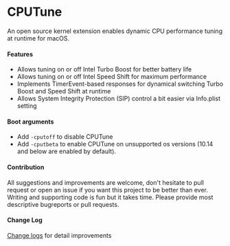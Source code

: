 
CPUTune
====
An open source kernel extension enables dynamic CPU performance tuning at runtime for macOS.

#### Features
- Allows tuning on or off Intel Turbo Boost for better battery life
- Allows tuning on or off Intel Speed Shift for maximum performance
- Implements TimerEvent-based responses for dynamical switching Turbo Boost and Speed Shift at runtime
- Allows System Integrity Protection (SIP) control a bit easier via Info.plist setting 

#### Boot arguments
- Add `-cputoff` to disable CPUTune
- Add `-cputbeta` to enable CPUTune on unsupported os versions (10.14 and below are enabled by default).

#### Contribution
All suggestions and improvements are welcome, don't hesitate to pull request or open an issue if you want this project to be better than ever.
Writing and supporting code is fun but it takes time. Please provide most descriptive bugreports or pull requests.


#### Change Log
[Change logs](https://github.com/syscl/CPUTune/blob/master/Changelog.md) for detail improvements

